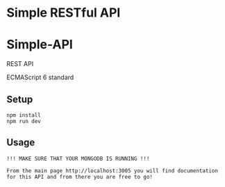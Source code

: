 # Simple RESTful API

# Simple-API #

REST API

ECMAScript 6 standard

## Setup ##

```
npm install
npm run dev
```

## Usage
```
!!! MAKE SURE THAT YOUR MONGODB IS RUNNING !!!

From the main page http://localhost:3005 you will find documentation 
for this API and from there you are free to go!